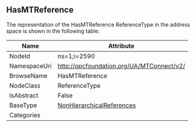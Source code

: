 <!-- objecttype -->
## HasMTReference
  
<!-- end of text -->
The representation of the HasMTReference ReferenceType in the address space is shown in the following table:  

|Name|Attribute|
|---|---|
|NodeId|ns=1;i=2590|
|NamespaceUri|http://opcfoundation.org/UA/MTConnect/v2/|
|BrowseName|HasMTReference|
|NodeClass|ReferenceType|
|IsAbstract|False|
|BaseType|[NonHierarchicalReferences](../../../Core/ReferenceTypes/NonHierarchicalReferences/readme.md)|
|Categories||

